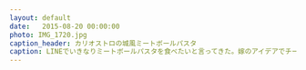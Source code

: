 ```yaml
---
layout: default
date:   2015-08-20 00:00:00
photo: IMG_1720.jpg
caption_header: カリオストロの城風ミートボールパスタ
caption: LINEでいきなりミートボールパスタを食べたいと言ってきた。嫁のアイデアでチーズをミートボールにいれたらダンボーも倒れるくらいの美味しさ。本当は嫁が自分で作る予定だったらしい。
---
```

